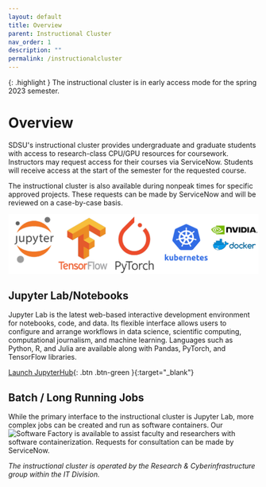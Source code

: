 ```yaml
---
layout: default
title: Overview
parent: Instructional Cluster
nav_order: 1
description: ""
permalink: /instructionalcluster
---
```


{: .highlight }
The instructional cluster is in early access mode for the spring 2023 semester.

# Overview

SDSU's instructional cluster provides undergraduate and graduate students with access to research-class CPU/GPU resources for coursework. Instructors may request access for their courses via ServiceNow. Students will receive access at the start of the semester for the requested course.

The instructional cluster is also available during nonpeak times for specific approved projects. These requests can be made by ServiceNow and will be reviewed on a case-by-case basis.

![Tech Logo](/images/instructionalcluster/tech-logos.png)

## Jupyter Lab/Notebooks

Jupyter Lab is the latest web-based interactive development environment for notebooks, code, and data. Its flexible interface allows users to configure and arrange workflows in data science, scientific computing, computational journalism, and machine learning. Languages such as Python, R, and Julia are available along with Pandas, PyTorch, and TensorFlow libraries.

[Launch JupyterHub](https://sdsu-jupyterhub.nrp-nautilus.io/){: .btn .btn-green }{:target="_blank"}

## Batch / Long Running Jobs

While the primary interface to the instructional cluster is Jupyter Lab, more complex jobs can be created and run as software containers. Our ![Software Factory](/softwarefactory) is available to assist faculty and researchers with software containerization. Requests for consultation can be made by ServiceNow.

_The instructional cluster is operated by the Research & Cyberinfrastructure group within the IT Division._
